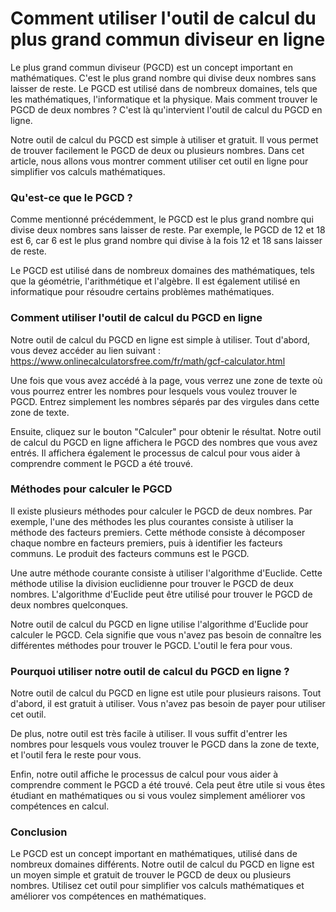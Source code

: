 Comment utiliser l'outil de calcul du plus grand commun diviseur en ligne
=========================================================================

Le plus grand commun diviseur (PGCD) est un concept important en mathématiques. C'est le plus grand nombre qui divise deux nombres sans laisser de reste. Le PGCD est utilisé dans de nombreux domaines, tels que les mathématiques, l'informatique et la physique. Mais comment trouver le PGCD de deux nombres ? C'est là qu'intervient l'outil de calcul du PGCD en ligne.

Notre outil de calcul du PGCD est simple à utiliser et gratuit. Il vous permet de trouver facilement le PGCD de deux ou plusieurs nombres. Dans cet article, nous allons vous montrer comment utiliser cet outil en ligne pour simplifier vos calculs mathématiques.

### Qu'est-ce que le PGCD ?

Comme mentionné précédemment, le PGCD est le plus grand nombre qui divise deux nombres sans laisser de reste. Par exemple, le PGCD de 12 et 18 est 6, car 6 est le plus grand nombre qui divise à la fois 12 et 18 sans laisser de reste.

Le PGCD est utilisé dans de nombreux domaines des mathématiques, tels que la géométrie, l'arithmétique et l'algèbre. Il est également utilisé en informatique pour résoudre certains problèmes mathématiques.

### Comment utiliser l'outil de calcul du PGCD en ligne

Notre outil de calcul du PGCD en ligne est simple à utiliser. Tout d'abord, vous devez accéder au lien suivant : <https://www.onlinecalculatorsfree.com/fr/math/gcf-calculator.html>

Une fois que vous avez accédé à la page, vous verrez une zone de texte où vous pourrez entrer les nombres pour lesquels vous voulez trouver le PGCD. Entrez simplement les nombres séparés par des virgules dans cette zone de texte.

Ensuite, cliquez sur le bouton "Calculer" pour obtenir le résultat. Notre outil de calcul du PGCD en ligne affichera le PGCD des nombres que vous avez entrés. Il affichera également le processus de calcul pour vous aider à comprendre comment le PGCD a été trouvé.

### Méthodes pour calculer le PGCD

Il existe plusieurs méthodes pour calculer le PGCD de deux nombres. Par exemple, l'une des méthodes les plus courantes consiste à utiliser la méthode des facteurs premiers. Cette méthode consiste à décomposer chaque nombre en facteurs premiers, puis à identifier les facteurs communs. Le produit des facteurs communs est le PGCD.

Une autre méthode courante consiste à utiliser l'algorithme d'Euclide. Cette méthode utilise la division euclidienne pour trouver le PGCD de deux nombres. L'algorithme d'Euclide peut être utilisé pour trouver le PGCD de deux nombres quelconques.

Notre outil de calcul du PGCD en ligne utilise l'algorithme d'Euclide pour calculer le PGCD. Cela signifie que vous n'avez pas besoin de connaître les différentes méthodes pour trouver le PGCD. L'outil le fera pour vous.

### Pourquoi utiliser notre outil de calcul du PGCD en ligne ?

Notre outil de calcul du PGCD en ligne est utile pour plusieurs raisons. Tout d'abord, il est gratuit à utiliser. Vous n'avez pas besoin de payer pour utiliser cet outil.

De plus, notre outil est très facile à utiliser. Il vous suffit d'entrer les nombres pour lesquels vous voulez trouver le PGCD dans la zone de texte, et l'outil fera le reste pour vous.

Enfin, notre outil affiche le processus de calcul pour vous aider à comprendre comment le PGCD a été trouvé. Cela peut être utile si vous êtes étudiant en mathématiques ou si vous voulez simplement améliorer vos compétences en calcul.

### Conclusion

Le PGCD est un concept important en mathématiques, utilisé dans de nombreux domaines différents. Notre outil de calcul du PGCD en ligne est un moyen simple et gratuit de trouver le PGCD de deux ou plusieurs nombres. Utilisez cet outil pour simplifier vos calculs mathématiques et améliorer vos compétences en mathématiques.